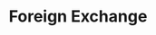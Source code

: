 ---
title: Foreign Exchange
credit: Production Designer
project: Foreign Exchange
img_src: /assets/images/Fex6A.jpg
featured_portfolio: None
featured_home: True
---